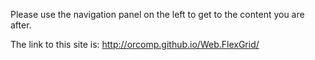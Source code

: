 Please use the navigation panel on the left to get to the content you are after.

The link to this site is: http://orcomp.github.io/Web.FlexGrid/